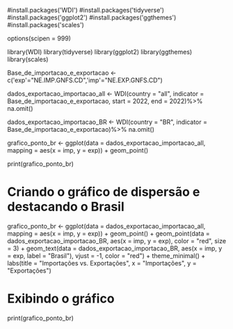 #install.packages('WDI')
#install.packages('tidyverse')
#install.packages('ggplot2')
#install.packages('ggthemes')
#install.packages('scales')

options(scipen = 999)

library(WDI)
library(tidyverse)
library(ggplot2)
library(ggthemes)
library(scales)

Base_de_importacao_e_exportacao <- c('exp'="NE.IMP.GNFS.CD",'imp'="NE.EXP.GNFS.CD")

dados_exportacao_importacao_all <- WDI(country = "all", indicator = Base_de_importacao_e_exportacao,  start = 2022, end = 2022)%>% 
  na.omit()

dados_exportacao_importacao_BR <- WDI(country = "BR", indicator = Base_de_importacao_e_exportacao)%>% 
  na.omit()

grafico_ponto_br <- 
  ggplot(data = dados_exportacao_importacao_all,
         mapping = aes(x = imp, y = exp)) +
geom_point() 

print(grafico_ponto_br)




# Criando o gráfico de dispersão e destacando o Brasil
grafico_ponto_br <- ggplot(data = dados_exportacao_importacao_all, 
                           mapping = aes(x = imp, y = exp)) +
  geom_point() +
  geom_point(data = dados_exportacao_importacao_BR, aes(x = imp, y = exp), color = "red", size = 3) +
  geom_text(data = dados_exportacao_importacao_BR, aes(x = imp, y = exp, label = "Brasil"), vjust = -1, color = "red") +
  theme_minimal() + 
  labs(title = "Importações vs. Exportações",
       x = "Importações",
       y = "Exportações")

# Exibindo o gráfico
print(grafico_ponto_br)


